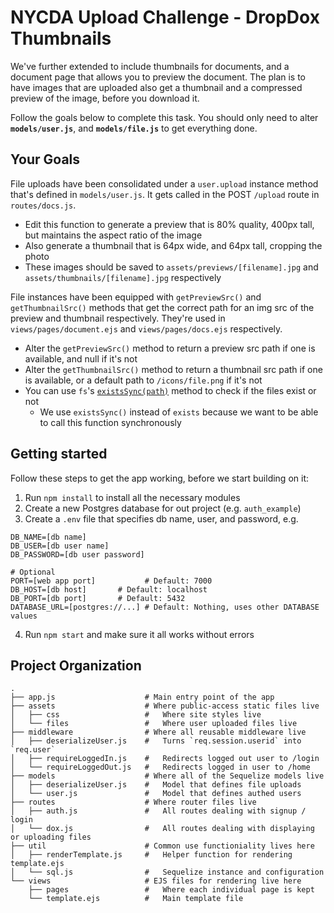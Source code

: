 # NYCDA Upload Challenge - DropDox Thumbnails

We've further extended to include thumbnails for documents, and a document page
that allows you to preview the document. The plan is to have images that are
uploaded also get a thumbnail and a compressed preview of the image, before you
download it.

Follow the goals below to complete this task. You should only need to alter **`models/user.js`**, and **`models/file.js`** to get everything done.

## Your Goals

File uploads have been consolidated under a `user.upload` instance method that's
defined in `models/user.js`. It gets called in the POST `/upload` route in
`routes/docs.js`.
* Edit this function to generate a preview that is 80% quality, 400px tall, but
maintains the aspect ratio of the image
* Also generate a thumbnail that is 64px wide, and 64px tall, cropping the photo
* These images should be saved to `assets/previews/[filename].jpg` and
`assets/thumbnails/[filename].jpg` respectively

File instances have been equipped with `getPreviewSrc()` and `getThumbnailSrc()`
methods that get the correct path for an img src of the preview and thumbnail
respectively. They're used in `views/pages/document.ejs` and
`views/pages/docs.ejs` respectively.
* Alter the `getPreviewSrc()` method to return a preview src path if one is
available, and null if it's not
* Alter the `getThumbnailSrc()` method to return a thumbnail src path if one is
available, or a default path to `/icons/file.png` if it's not
* You can use `fs`'s
[`existsSync(path)`](https://nodejs.org/api/fs.html#fs_fs_existssync_path)
method to check if the files exist or not
  * We use `existsSync()` instead of `exists` because we want to be able to call
  this function synchronously



## Getting started

Follow these steps to get the app working, before we start building on it:

1) Run `npm install` to install all the necessary modules
2) Create a new Postgres database for out project (e.g. `auth_example`)
3) Create a `.env` file that specifies db name, user, and password, e.g.
```
DB_NAME=[db name]
DB_USER=[db user name]
DB_PASSWORD=[db user password]

# Optional
PORT=[web app port]           # Default: 7000
DB_HOST=[db host]       # Default: localhost
DB_PORT=[db port]       # Default: 5432
DATABASE_URL=[postgres://...] # Default: Nothing, uses other DATABASE values
```
4) Run `npm start` and make sure it all works without errors



## Project Organization

```
.
├── app.js                    # Main entry point of the app
├── assets                    # Where public-access static files live
│   ├── css                   #   Where site styles live
│   └── files                 #   Where user uploaded files live
├── middleware                # Where all reusable middleware live
│   ├── deserializeUser.js    #   Turns `req.session.userid` into `req.user`
│   ├── requireLoggedIn.js    #   Redirects logged out user to /login
│   └── requireLoggedOut.js   #   Redirects logged in user to /home
├── models                    # Where all of the Sequelize models live
│   ├── deserializeUser.js    #   Model that defines file uploads
│   └── user.js               #   Model that defines authed users
├── routes                    # Where router files live
│   ├── auth.js               #   All routes dealing with signup / login
│   └── dox.js                #   All routes dealing with displaying or uploading files
├── util                      # Common use functioniality lives here
│   ├── renderTemplate.js     #   Helper function for rendering template.ejs
│   └── sql.js                #   Sequelize instance and configuration
└── views                     # EJS files for rendering live here
    ├── pages                 #   Where each individual page is kept
    └── template.ejs          #   Main template file
```
